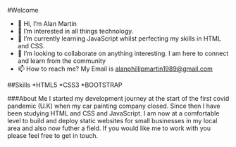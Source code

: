 #Welcome
- 👋 Hi, I’m Alan Martin
- 👀 I’m interested in all things technology.
- 🌱 I’m currently learning JavaScript whilst perfecting my skills in HTML and CSS.
- 💞️ I’m looking to collaborate on anything interesting. I am here to connect and learn from the community
- 📫 How to reach me? My Email is alanphillipmartin1989@gmail.com

##Skills
*HTML5
*CSS3
*BOOTSTRAP

###About Me
I started my development journey at the start of the first covid pandemic (U.K) when my car painting company closed.
Since then I have been studying HTML and CSS and JavaScript.
I am now at a comfortable level to build and deploy static websites for small businesses in my local area and also now futher a field.
If you would like me to work with you please feel free to get in touch. 

<!---
Alan-martin89/Alan-martin89 is a ✨ special ✨ repository because its `README.md` (this file) appears on your GitHub profile.
You can click the Preview link to take a look at your changes.
--->
